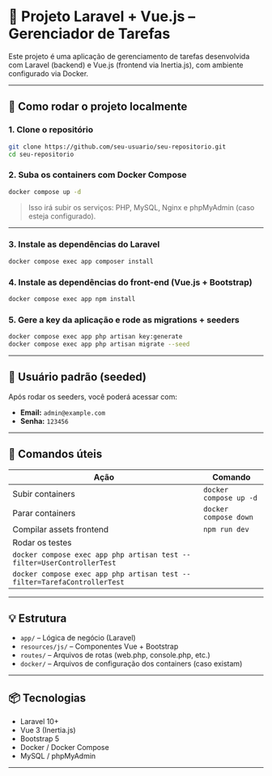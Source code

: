 # 📝 Projeto Laravel + Vue.js – Gerenciador de Tarefas

Este projeto é uma aplicação de gerenciamento de tarefas desenvolvida com Laravel (backend) e Vue.js (frontend via Inertia.js), com ambiente configurado via Docker.

---

## 🚀 Como rodar o projeto localmente

### 1. Clone o repositório

```bash
git clone https://github.com/seu-usuario/seu-repositorio.git
cd seu-repositorio
```

### 2. Suba os containers com Docker Compose

```bash
docker compose up -d
```

> Isso irá subir os serviços: PHP, MySQL, Nginx e phpMyAdmin (caso esteja configurado).

---

### 3. Instale as dependências do Laravel

```bash
docker compose exec app composer install
```

### 4. Instale as dependências do front-end (Vue.js + Bootstrap)

```bash
docker compose exec app npm install
```

### 5. Gere a key da aplicação e rode as migrations + seeders

```bash
docker compose exec app php artisan key:generate
docker compose exec app php artisan migrate --seed
```

---

## 👤 Usuário padrão (seeded)

Após rodar os seeders, você poderá acessar com:

- **Email:** `admin@example.com`  
- **Senha:** `123456`

---

## 🐞 Comandos úteis

| Ação                          | Comando                                                 |
|------------------------------|----------------------------------------------------------|
| Subir containers             | `docker compose up -d`                                   |
| Parar containers             | `docker compose down`                                    |
| Compilar assets frontend     | `npm run dev`                                            |
| Rodar os testes                                                                         | 
|    `docker compose exec app php artisan test --filter=UserControllerTest`             |
|    `docker compose exec app php artisan test --filter=TarefaControllerTest`             |


---

## 💡 Estrutura

- `app/` – Lógica de negócio (Laravel)
- `resources/js/` – Componentes Vue + Bootstrap
- `routes/` – Arquivos de rotas (web.php, console.php, etc.)
- `docker/` – Arquivos de configuração dos containers (caso existam)

---

## 📦 Tecnologias

- Laravel 10+
- Vue 3 (Inertia.js)
- Bootstrap 5
- Docker / Docker Compose
- MySQL / phpMyAdmin

---